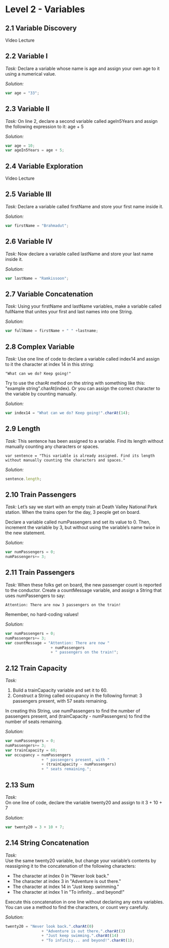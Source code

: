 # Level 2 - Variables

## 2.1 Variable Discovery
Video Lecture

## 2.2 Variable I
_Task:_
Declare a variable whose name is age and assign your own age to it using a numerical value.

_Solution:_
```javascript
var age = "33";
```

## 2.3 Variable II
_Task:_
On line 2, declare a second variable called ageIn5Years and assign the following expression to it: age + 5

_Solution:_
```javascript
var age = 10;
var ageIn5Years = age + 5;
```

## 2.4 Variable Exploration
Video Lecture

## 2.5 Variable III
_Task:_
Declare a variable called firstName and store your first name inside it.

_Solution:_
```javascript
var firstName = "Brahmadut";
```

## 2.6 Variable IV
_Task:_
Now declare a variable called lastName and store your last name inside it.

_Solution:_
```javascript
var lastName = "Ramkissoon";
```

## 2.7 Variable Concatenation
_Task:_
Using your firstName and lastName variables, make a variable called fullName that unites your first and last names into one String.

_Solution:_
```javascript
var fullName = firstName + " " +lastname;
```

## 2.8 Complex Variable
_Task:_
Use one line of code to declare a variable called index14 and assign to it the character at index 14 in this string:

    "What can we do? Keep going!"
    
Try to use the charAt method on the string with something like this: "example string".charAt(index). Or you can assign the correct character to the variable by counting manually.

_Solution:_
```javascript
var index14 = "What can we do? Keep going!".charAt(14);
```

## 2.9 Length
_Task:_
This sentence has been assigned to a variable. Find its length without manually counting any characters or spaces.

    var sentence = "This variable is already assigned. Find its length without manually counting the characters and spaces."
    
_Solution:_
```javascript
sentence.length;
```

## 2.10 Train Passengers
_Task:_
Let’s say we start with an empty train at Death Valley National Park station. When the trains open for the day, 3 people get on board.

Declare a variable called numPassengers and set its value to 0. Then, increment the variable by 3, but without using the variable’s name twice in the new statement.
    
_Solution:_
```javascript
var numPassengers = 0;
numPassengers+= 3;
```

## 2.11 Train Passengers
_Task:_
When these folks get on board, the new passenger count is reported to the conductor. Create a countMessage variable, and assign a String that uses numPassengers to say:

    Attention: There are now 3 passengers on the train!

Remember, no hard-coding values!
    
_Solution:_
```javascript
var numPassengers = 0;
numPassengers+= 3;
var countMessage = "Attention: There are now " 
                    + numPassengers 
                    + " passengers on the train!";
```

## 2.12 Train Capacity
_Task:_

1. Build a trainCapacity variable and set it to 60.
2. Construct a String called occupancy in the following format:
    3 passengers present, with 57 seats remaining.
    
In creating this String, use numPassengers to find the number of passengers present, and (trainCapacity - numPassengers) to find the number of seats remaining.
    
_Solution:_
```javascript
var numPassengers = 0;
numPassengers+= 3;
var trainCapacity = 60;
var occupancy = numPassengers 
                + " passengers present, with "
                + (trainCapacity - numPassengers)
                + " seats remaining.";
```

## 2.13 Sum
_Task:_    
On one line of code, declare the variable twenty20 and assign to it 3 + 10 + 7
    
_Solution:_
```javascript
var twenty20 = 3 + 10 + 7;
```

## 2.14 String Concatenation
_Task:_    
Use the same twenty20 variable, but change your variable’s contents by reassigning it to the concatenation of the following characters:

- The character at index 0 in "Never look back."
- The character at index 3 in "Adventure is out there."
- The character at index 14 in "Just keep swimming."
- The character at index 1 in "To infinity... and beyond!"

Execute this concatenation in one line without declaring any extra variables. You can use a method to find the characters, or count very carefully.
    
_Solution:_
```javascript
twenty20 = "Never look back.".charAt(0)
                + "Adventure is out there.".charAt(3)
                + "Just keep swimming.".charAt(14)
                + "To infinity... and beyond!".charAt(1);
```
